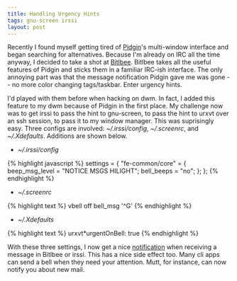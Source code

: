 ```yaml
---
title: Handling Urgency Hints
tags: gnu-screen irssi
layout: post
---
```


Recently I found myself getting tired of [Pidgin][pg]'s multi-window
interface and began searching for alternatives.  Because I'm already on
IRC all the time anyway, I decided to take a shot at [Bitlbee][bb].
Bitlbee takes all the useful features of Pidgin and sticks them in a
familiar IRC-ish interface.  The only annoying part was that the message
notification Pidgin gave me was gone -- no more color changing
tags/taskbar.  Enter urgency hints.

I'd played with them before when hacking on dwm.  In fact, I added this
feature to my dwm because of Pidgin in the first place.  My challenge
now was to get irssi to pass the hint to gnu-screen, to pass the hint to
urxvt over an ssh session, to pass it to my window manager.  This was
suprisingly easy.  Three configs are involved: *~/.irssi/config*,
*~/.screenrc*, and *~/.Xdefaults*.  Additions are shown below.

* *~/.irssi/config*

{% highlight javascript %}
settings = {
    "fe-common/core" = {
        beep_msg_level = "NOTICE MSGS HILIGHT";
        bell_beeps = "no";
    };
};
{% endhighlight %}

* *~/.screenrc*

{% highlight text %}
vbell off
bell_msg '^G'
{% endhighlight %}

* *~/.Xdefaults*

{% highlight text %}
urxvt*urgentOnBell:    true
{% endhighlight %}

With these three settings, I now get a nice [notification][ss] when
receiving a message in Bitlbee or irssi.  This has a nice side effect
too.  Many cli apps can send a bell when they need your attention.
Mutt, for instance, can now notify you about new mail.

[pg]: http://pidgin.im
[bb]: http://www.bitlbee.org
[ss]: /static/img/screenshots/2008-11-24-211910_1680x1050_scrot.png

